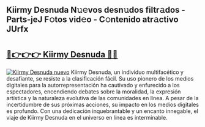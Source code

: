 ## Kiirmy Desnuda N𝚞𝚎vos desn𝚞dos filtr𝚊dos - Parts-jeJ F𝚘tos vid𝚎o - C𝚘ntenido atr𝚊ctivo JUrfx

# <h2><a href="http://mbcbol.tromn.icu/?c=Kiirmy+Desnuda">🔗👉👉👉 Kiirmy Desnuda 🔗🔗</a></h2>

[![Kiirmy Desnuda nuevo](https://i.imgur.com/pEAQMta.gif)](http://mbcbol.tromn.icu/?c=Kiirmy+Desnuda)
Kiirmy Desnuda, un individuo multifacético y desafiante, se resiste a la clasificación fácil. Su uso pionero de los medios digitales para la autorrepresentación ha cautivado y enfurecido a los espectadores, encendiendo debates sobre la moralidad, la expresión artística y la naturaleza evolutiva de las comunidades en línea. A pesar de la incertidumbre de sus próximas acciones, su impacto en los medios digitales es profundo. Con una dedicación inquebrantable y un encanto innegable, el viaje de Kiirmy Desnuda en el universo en línea es interminable.
